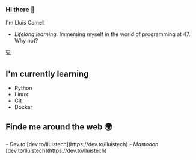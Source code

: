 ### Hi there 👋

I'm Lluís Camell
- <i>Lifelong learning. </i> Immersing myself in the world of programming at 47. Why not?

💻 <h2> I'm currently learning</h2>

- Python
- Linux
- Git 
- Docker

<h2> Finde me around the web 🌍</h2>
- <i>Dev.to</i> [dev.to/lluistech](https://dev.to/lluistech)
- <i>Mastodon</i> [dev.to/lluistech](https://dev.to/lluistech)


<!--
**LluisTech/lluistech** is a ✨ _special_ ✨ repository because its `README.md` (this file) appears on your GitHub profile.

Here are some ideas to get you started:

- 🔭 I’m currently working on ...
- 🌱 I’m currently learning ...
- 👯 I’m looking to collaborate on ...
- 🤔 I’m looking for help with ...
- 💬 Ask me about ...
- 📫 How to reach me: ...
- 😄 Pronouns: ...
- ⚡ Fun fact: ...
-->
